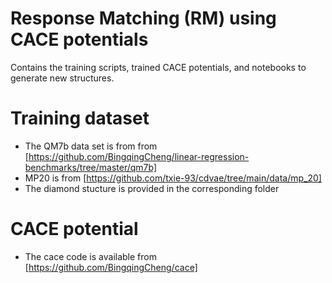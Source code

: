 # Response Matching (RM) using CACE potentials

Contains the training scripts, trained CACE potentials, and notebooks to generate new structures.

# Training dataset

- The QM7b data set is from from [https://github.com/BingqingCheng/linear-regression-benchmarks/tree/master/qm7b]
- MP20 is from [https://github.com/txie-93/cdvae/tree/main/data/mp_20]
- The diamond stucture is provided in the corresponding folder

# CACE potential
- The cace code is available from [https://github.com/BingqingCheng/cace]

